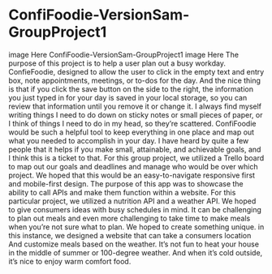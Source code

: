 # ConfiFoodie-VersionSam-GroupProject1

image Here 
ConfiFoodie-VersionSam-GroupProject1
image Here
The purpose of this project is to help a user plan out a busy workday. ConfieFoodie, designed to allow the user to click in the empty text and entry box, note appointments, meetings, or to-dos for the day. And the nice thing is that if you click the save button on the side to the right, the information you just typed in for your day is saved in your local storage, so you can review that information until you remove it or change it. I always find myself writing things I need to do down on sticky notes or small pieces of paper, or I think of things I need to do in my head, so they’re scattered. ConfiFoodie would be such a helpful tool to keep everything in one place and map out what you needed to accomplish in your day. I have heard by quite a few people that it helps if you make small, attainable, and achievable goals, and I think this is a ticket to that.
For this group project, we utilized a Trello board to map out our goals and deadlines and manage who would be over which project. We hoped that this would be an easy-to-navigate responsive first and mobile-first design. The purpose of this app was to showcase the ability to call APIs and make them function within a website. For this particular project, we utilized a nutrition API and a weather API. We hoped to give consumers ideas with busy schedules in mind. It can be challenging to plan out meals and even more challenging to take time to make meals when you’re not sure what to plan. We hoped to create something unique. in this instance, we designed a website that can take a consumers location
And customize meals based on the weather. It’s not fun to heat your house in the middle of summer or 100-degree weather. And when it’s cold outside, it’s nice to enjoy warm comfort food.
